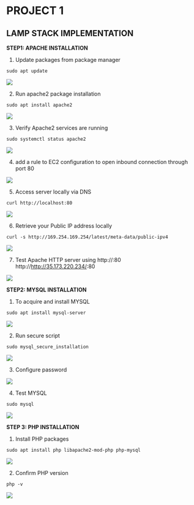 # PROJECT 1
## LAMP STACK IMPLEMENTATION

**STEP1: APACHE INSTALLATION** 


1. Update packages from package manager

`sudo apt update`



![](images/1.png)






2. Run apache2 package installation

`sudo apt install apache2`




![](images/2.png)





3. Verify Apache2 services are running

`sudo systemctl status apache2`



![](images/4.png)



4. add a rule to EC2 configuration to open inbound connection through port 80


![](images/ec2rules.png)


5. Access server locally via DNS

`curl http://localhost:80`



![](images/5.png)



6. Retrieve your Public IP address locally

`curl -s http://169.254.169.254/latest/meta-data/public-ipv4`




![](images/6.png)


7. Test Apache HTTP server 
using http://<Public-IP-Address>:80
http://<http://35.173.220.234/>:80



![](images/7.png)






**STEP2: MYSQL INSTALLATION**

1. To acquire and install MYSQL 

`sudo apt install mysql-server`



![](images/8.png)

2. Run secure script

`sudo mysql_secure_installation`



![](images/9.png)


3. Configure password

![](images/10.png)


4. Test MYSQL

`sudo mysql`

![](images/sudomysql.png)




**STEP 3: PHP INSTALLATION**

1. Install PHP packages

`sudo apt install php libapache2-mod-php php-mysql`


![](images/11.png)


2. Confirm PHP version

`php -v`


![](images/12.png)

